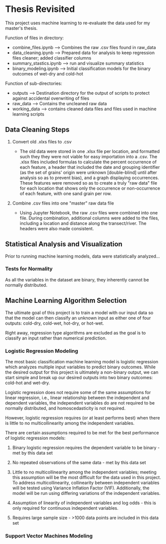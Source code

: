 # Thesis Revisited

This project uses machine learning to re-evaluate the data used for my master's thesis. 

Function of files in directory:
- combine_files.ipynb --> Combines the raw .csv files found in raw_data
- data_cleaning.ipynb --> Prepared data for analysis to keep regression files cleaner; added classifier columns
- summary_stastics.ipynb --> run and visualize summary statistics
- binary_modeling.ipynb --> Initial classification models for the binary outcomes of wet-dry and cold-hot

Function of sub-directories:
- outputs --> Destination directory for the output of scripts to protect against accidental overwriting of files
- raw_data --> Contains the uncleaned raw data
- working_data --> contains cleaned data files and files used in machine learning scripts


## Data Cleaning Steps
1) Convert old .xlxs files to .csv
	- The old data were stored in one .xlsx file per location, and formatted such they they were not viable for easy importation into a .csv. The .xlsx files included formulas to calculate the percent occurrence of each feature, a header that included the date and grouping identifier (as the set of grains' origin were unknown [double-blind] until after analysis so as to prevent bias), and a graph displaying occurrences. These features were removed so as to create a truly "raw data" file for each location that shows only the occurrence or non-occurrence of each feature, with one sand grain per row. 

2) Combine .csv files into one "master" raw data file
	- Using Jupyter Notebook, the raw .csv files were combined into one file. During combination, additional columns were added to the files, including a location and distance along the transect/river. The headers were also made consistent. 


## Statistical Analysis and Visualization

Prior to running machine learning models, data were statistically analyzed...

### Tests for Normality

As all the variables in the dataset are binary, they inherently cannot be normally distributed. 


## Machine Learning Algorithm Selection

The ultimate goal of this project is to train a model with our input data so that the model can then classify an unknown input as either one of four outputs: cold-dry, cold-wet, hot-dry, or hot-wet. 

Right away, regression type algorithms are excluded as the goal is to classify an input rather than numerical prediction. 

### Logistic Regression Modeling

The most basic classification machine learning model is logistic regression which analyzes multiple input variables to predict binary outcomes. While the desired output for this project is ultimately a non-binary output, we can start simple and break up our desired outputs into two binary outcomes: cold-hot and wet-dry. 

Logistic regression does not require some of the same assumptions for linear regression, i.e., linear relationship between the independent and dependent variables, the independent variables do are not required to be normally distributed, and homoscedasticity is not required.  

However, logistic regression requires (or at least performs best) when there is little to no multicollinearity among the independent variables. 

There are certain assumptions required to be met for the best performance of logistic regression models:

1) Binary logistic regression requires the dependent variable to be binary - met by this data set

2) No repeated observations of the same data - met by this data set

3) Little to no multicollinearity among the independent variables; meeting this assumption will be the most difficult for the data used in this project. To address multicollinearity, collinearity between independent variables will be tested using Variance Inflation Factor (VIF). Additionally, the model will be run using differing variations of the independent variables. 

4) Assumption of linearity of independent variables and log odds - this is only required for continuous independent variables. 

5) Requires large sample size - >1000 data points are included in this data set 


### Support Vector Machines Modeling






 